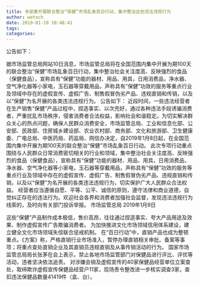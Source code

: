 ```yaml
---
title: 多部委开展联合整治“保健”市场乱象百日行动，集中整治这些违法违规行为
author: wetech
date: 2019-01-10 10:48:41
tags: 
categories: 
---
```

公告如下：
<!-- more -->
据市场监管总局网站10日消息，市场监管总局将在全国范围内集中开展为期100天的联合整治“保健”市场乱象百日行动，集中整治社会关注度高、反映强烈的食品（保健食品），宣称具有“保健”功能的器材、用品、用具，日用消费品，净水器、空气净化器等小家电，玉石器等穿戴用品，声称具有“保健”功效的服务等重点行业及领域中存在的虚假宣传、虚假广告、制售假冒伪劣产品、违规直销和传销，以及以“保健”为名开展的各类违法违规行为。
公告如下：
近段时间，一些违法经营者在生产销售“保健”产品过程中，捏造事实、以次充好，通过各种违法手段诱骗消费者，严重扰乱市场秩序，侵害消费者合法权益，影响社会和谐稳定。为切实解决群众关心的热点问题，确保人民群众消费安全，市场监管总局、工业和信息化部、公安部、民政部、住房城乡建设部、农业农村部、商务部、文化和旅游部、卫生健康委、广电总局、中医药局、药监局、网信办决定，自2019年1月8日起，在全国范围内集中开展为期100天的联合整治“保健”市场乱象百日行动。
此次专项行动重点围绕与人民群众日常消费密切相关的行业和领域，集中整治社会关注度高、反映强烈的食品（保健食品），宣称具有“保健”功能的器材、用品、用具，日用消费品，净水器、空气净化器等小家电，玉石器等穿戴用品，声称具有“保健”功效的服务等重点行业及领域中存在的虚假宣传、虚假广告、制售假冒伪劣产品、违规直销和传销，以及以“保健”为名开展的各类违法违规行为，切实保护广大人民群众合法权益。
经营者应当遵循自愿、平等、公平、诚信的原则，遵守法律和商业道德，自觉纠正存在的违法行为。欢迎社会各界和消费者加强社会监督，发现违法违规行为线索的，及时向有关部门投诉举报。
市场监管总局
2019年1月9日
 
 
这些“保健”产品制作成本极低，售价高昂，往往通过捏造事实、夸大产品用途及效果、制作虚假宣传广告欺骗消费者。
为加快推进文化市场领域信用体系建设，建立健全文化市场领域失信联合惩戒机制。
在“百日行动”中，直销产品也成为整顿重点。《方案》称，严格直销行业市场准入，暂停办理直销相关审批、备案等事项；将重点查处直销企业及其直销员违规直销及从事传销活动的行为。
国家市场监管总局局长张茅在会上表示，禁止各地市场监管部门对保健品进行评比、评优等活动，违者坚决依法追责。
对涉嫌会销及虚假宣传的40家保健品经营单位立案查处，取缔欺诈虚假宣传保健品经营户11家，现场责令整改进一步核实调查3家，查扣违法保健品数量41419件（盒、台）。
